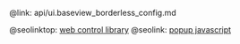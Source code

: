 @link: api/ui.baseview_borderless_config.md

@seolinktop: [web control library](https://webix.com)
@seolink: [popup javascript](https://webix.com/widget/popup/)